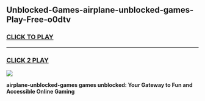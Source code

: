 
## Unblocked-Games-airplane-unblocked-games-Play-Free-o0dtv
<h3>
<a href="https://premium76.site?title=airplane-unblocked-games&ref=18A1">CLICK TO PLAY</a></h3>
<hr>

<h3>
<a href="https://premium76.site?title=airplane-unblocked-games&ref=18A1">CLICK 2 PLAY</a>
  
</h3>

<a href="https://premium76.site?title=airplane-unblocked-games&ref=18A1"><img src="https://clearcache.store/games.png"></a>


**airplane-unblocked-games games unblocked: Your Gateway to Fun and Accessible Online Gaming**
